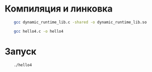 # Компиляция и линковка

```Bash
    gcc dynamic_runtime_lib.c -shared -o dynamic_runtime_lib.so
```

```Bash
    gcc hello4.c -o hello4
```

# Запуск

```Bash
    ./hello4
```
